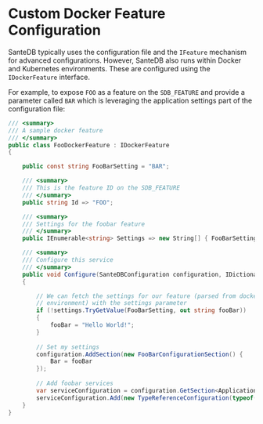 # Custom Docker Feature Configuration

SanteDB typically uses the configuration file and the `IFeature` mechanism for advanced configurations. However, SanteDB also runs within Docker and Kubernetes environments. These are configured using the `IDockerFeature` interface.&#x20;

For example, to expose `FOO` as a feature on the `SDB_FEATURE` and provide a parameter called `BAR` which is leveraging the application settings part of the configuration file:

```csharp
/// <summary>
/// A sample docker feature
/// </summary>
public class FooDockerFeature : IDockerFeature
{

    public const string FooBarSetting = "BAR";

    /// <summary>
    /// This is the feature ID on the SDB_FEATURE
    /// </summary>
    public string Id => "FOO";

    /// <summary>
    /// Settings for the foobar feature
    /// </summary>
    public IEnumerable<string> Settings => new String[] { FooBarSetting };

    /// <summary>
    /// Configure this service
    /// </summary>
    public void Configure(SanteDBConfiguration configuration, IDictionary<string, string> settings)
    {

        // We can fetch the settings for our feature (parsed from docker 
        // environment) with the settings parameter
        if (!settings.TryGetValue(FooBarSetting, out string fooBar))
        {
            fooBar = "Hello World!";
        }
        
        // Set my settings
        configuration.AddSection(new FooBarConfigurationSection() {
            Bar = fooBar
        });
        
        // Add foobar services
        var serviceConfiguration = configuration.GetSection<ApplicationServiceContextConfigurationSection>().ServiceProviders;
        serviceConfiguration.Add(new TypeReferenceConfiguration(typeof(FooBarService)));
    }
}
```
